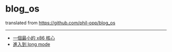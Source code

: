 # blog_os
translated from https://github.com/phil-opp/blog_os

---

* [一個最小的 x86 核心](https://github.com/ShawnHuang/blog_os/blob/master/multiboot_kernel.md)
* [進入到 long mode](https://github.com/ShawnHuang/blog_os/blob/master/entering_longmode.md)
